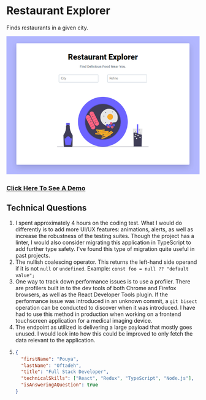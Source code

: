 # Restaurant Explorer

Finds restaurants in a given city.

![Alt text](resources/demo-image.png 'Title')

### [Click Here To See A Demo](https://poftadeh.github.io/restaurant-explorer/)

## Technical Questions

1. I spent approximately 4 hours on the coding test. What I would do differently is to add more UI/UX features: animations, alerts, as well as increase the robustness of the testing suites. Though the project has a linter, I would also consider migrating this application in TypeScript to add further type safety. I've found this type of migration quite useful in past projects.
2. The nullish coalescing operator. This returns the left-hand side operand if it is not `null` or `undefined`. Example: `const foo = null ?? "default value";`
3. One way to track down performance issues is to use a profiler. There are profilers built in to the dev tools of both Chrome and Firefox browsers, as well as the React Developer Tools plugin. If the performance issue was introduced in an unknown commit, a `git bisect` operation can be conducted to discover when it was introduced. I have had to use this method in production when working on a frontend touchscreen application for a medical imaging device.
4. The endpoint as utilized is delivering a large payload that mostly goes unused. I would look into how this could be improved to only fetch the data relevant to the application.
5. ```json
   {
     "firstName": "Pouya",
     "lastName": "Oftadeh",
     "title": "Full Stack Developer",
     "technicalSkills": ["React", "Redux", "TypeScript", "Node.js"],
     "isAnsweringAQuestion": true
   }
   ```
